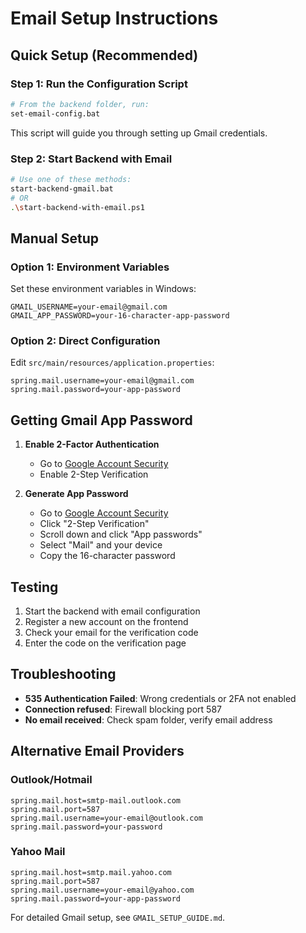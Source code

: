 # Email Setup Instructions

## Quick Setup (Recommended)

### Step 1: Run the Configuration Script
```bash
# From the backend folder, run:
set-email-config.bat
```
This script will guide you through setting up Gmail credentials.

### Step 2: Start Backend with Email
```bash
# Use one of these methods:
start-backend-gmail.bat
# OR
.\start-backend-with-email.ps1
```

## Manual Setup

### Option 1: Environment Variables
Set these environment variables in Windows:
```
GMAIL_USERNAME=your-email@gmail.com
GMAIL_APP_PASSWORD=your-16-character-app-password
```

### Option 2: Direct Configuration
Edit `src/main/resources/application.properties`:
```properties
spring.mail.username=your-email@gmail.com
spring.mail.password=your-app-password
```

## Getting Gmail App Password

1. **Enable 2-Factor Authentication**
   - Go to [Google Account Security](https://myaccount.google.com/security)
   - Enable 2-Step Verification

2. **Generate App Password**
   - Go to [Google Account Security](https://myaccount.google.com/security)
   - Click "2-Step Verification"
   - Scroll down and click "App passwords"
   - Select "Mail" and your device
   - Copy the 16-character password

## Testing

1. Start the backend with email configuration
2. Register a new account on the frontend
3. Check your email for the verification code
4. Enter the code on the verification page

## Troubleshooting

- **535 Authentication Failed**: Wrong credentials or 2FA not enabled
- **Connection refused**: Firewall blocking port 587
- **No email received**: Check spam folder, verify email address

## Alternative Email Providers

### Outlook/Hotmail
```properties
spring.mail.host=smtp-mail.outlook.com
spring.mail.port=587
spring.mail.username=your-email@outlook.com
spring.mail.password=your-password
```

### Yahoo Mail
```properties
spring.mail.host=smtp.mail.yahoo.com
spring.mail.port=587
spring.mail.username=your-email@yahoo.com
spring.mail.password=your-app-password
```

For detailed Gmail setup, see `GMAIL_SETUP_GUIDE.md`.